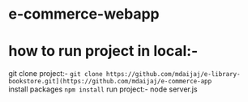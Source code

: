 # e-commerce-webapp

# how to run project in local:-
git clone project:-
`git clone https://github.com/mdaijaj/e-library-bookstore.git](https://github.com/mdaijaj/e-commerce-app` <br>
install packages `npm install`
run project:- 
node server.js
